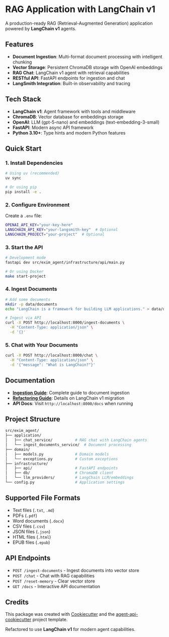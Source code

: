 # RAG Application with LangChain v1

A production-ready RAG (Retrieval-Augmented Generation) application powered by **LangChain v1** agents.

## Features

* **Document Ingestion**: Multi-format document processing with intelligent chunking
* **Vector Storage**: Persistent ChromaDB storage with OpenAI embeddings
* **RAG Chat**: LangChain v1 agent with retrieval capabilities
* **RESTful API**: FastAPI endpoints for ingestion and chat
* **LangSmith Integration**: Built-in observability and tracing

## Tech Stack

* **LangChain v1**: Agent framework with tools and middleware
* **ChromaDB**: Vector database for embeddings storage
* **OpenAI**: LLM (gpt-5-nano) and embeddings (text-embedding-3-small)
* **FastAPI**: Modern async API framework
* **Python 3.10+**: Type hints and modern Python features

## Quick Start

### 1. Install Dependencies

```bash
# Using uv (recommended)
uv sync

# Or using pip
pip install -e .
```

### 2. Configure Environment

Create a `.env` file:

```bash
OPENAI_API_KEY="your-key-here"
LANGCHAIN_API_KEY="your-langsmith-key"  # Optional
LANGCHAIN_PROJECT="your-project"  # Optional
```

### 3. Start the API

```bash
# Development mode
fastapi dev src/exim_agent/infrastructure/api/main.py

# Or using Docker
make start-project
```

### 4. Ingest Documents

```bash
# Add some documents
mkdir -p data/documents
echo "LangChain is a framework for building LLM applications." > data/documents/intro.txt

# Ingest via API
curl -X POST http://localhost:8000/ingest-documents \
  -H "Content-Type: application/json" \
  -d '{}'
```

### 5. Chat with Your Documents

```bash
curl -X POST http://localhost:8000/chat \
  -H "Content-Type: application/json" \
  -d '{"message": "What is LangChain?"}'
```

## Documentation

* **[Ingestion Guide](INGESTION_GUIDE.md)**: Complete guide to document ingestion
* **[Refactoring Guide](LANGCHAIN_V1_REFACTOR_GUIDE.md)**: Details on LangChain v1 migration
* **API Docs**: Visit `http://localhost:8000/docs` when running

## Project Structure

```bash
src/exim_agent/
├── application/
│   ├── chat_service/          # RAG chat with LangChain agents
│   └── ingest_documents_service/  # Document processing
├── domain/
│   ├── models.py              # Domain models
│   └── exceptions.py          # Custom exceptions
├── infrastructure/
│   ├── api/                   # FastAPI endpoints
│   ├── db/                    # ChromaDB client
│   └── llm_providers/         # LangChain LLM/embeddings
└── config.py                  # Application settings
```

## Supported File Formats

* Text files (`.txt`, `.md`)
* PDFs (`.pdf`)
* Word documents (`.docx`)
* CSV files (`.csv`)
* JSON files (`.json`)
* HTML files (`.html`)
* EPUB files (`.epub`)

## API Endpoints

* `POST /ingest-documents` - Ingest documents into vector store
* `POST /chat` - Chat with RAG capabilities
* `POST /reset-memory` - Clear vector store
* `GET /docs` - Interactive API documentation

## Credits

This package was created with [Cookiecutter](https://github.com/audreyfeldroy/cookiecutter) and the [agent-api-cookiecutter](https://github.com/neural-maze/agent-api-cookiecutter) project template.

Refactored to use **LangChain v1** for modern agent capabilities.
